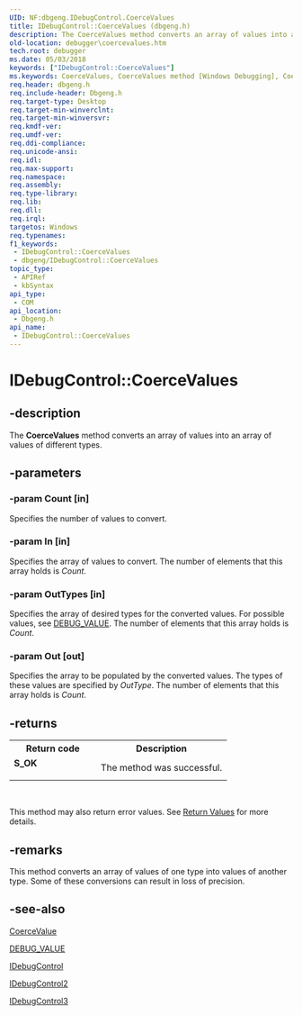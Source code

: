 ```yaml
---
UID: NF:dbgeng.IDebugControl.CoerceValues
title: IDebugControl::CoerceValues (dbgeng.h)
description: The CoerceValues method converts an array of values into an array of values of different types. This method belongs to the IDebugControl interface.
old-location: debugger\coercevalues.htm
tech.root: debugger
ms.date: 05/03/2018
keywords: ["IDebugControl::CoerceValues"]
ms.keywords: CoerceValues, CoerceValues method [Windows Debugging], CoerceValues method [Windows Debugging],IDebugControl interface, CoerceValues method [Windows Debugging],IDebugControl2 interface, CoerceValues method [Windows Debugging],IDebugControl3 interface, IDebugControl interface [Windows Debugging],CoerceValues method, IDebugControl.CoerceValues, IDebugControl2 interface [Windows Debugging],CoerceValues method, IDebugControl2::CoerceValues, IDebugControl3 interface [Windows Debugging],CoerceValues method, IDebugControl3::CoerceValues, IDebugControl::CoerceValues, IDebugControl_a17ec845-aaf3-4480-a0fd-79fb515c48d5.xml, dbgeng/IDebugControl2::CoerceValues, dbgeng/IDebugControl3::CoerceValues, dbgeng/IDebugControl::CoerceValues, debugger.coercevalues
req.header: dbgeng.h
req.include-header: Dbgeng.h
req.target-type: Desktop
req.target-min-winverclnt: 
req.target-min-winversvr: 
req.kmdf-ver: 
req.umdf-ver: 
req.ddi-compliance: 
req.unicode-ansi: 
req.idl: 
req.max-support: 
req.namespace: 
req.assembly: 
req.type-library: 
req.lib: 
req.dll: 
req.irql: 
targetos: Windows
req.typenames: 
f1_keywords:
 - IDebugControl::CoerceValues
 - dbgeng/IDebugControl::CoerceValues
topic_type:
 - APIRef
 - kbSyntax
api_type:
 - COM
api_location:
 - Dbgeng.h
api_name:
 - IDebugControl::CoerceValues
---
```


# IDebugControl::CoerceValues

## -description

The <b>CoerceValues</b> method converts an array of values into an array of values of different types.

## -parameters

### -param Count [in]

Specifies the number of values to convert.

### -param In [in]

Specifies the array of values to convert.  The number of elements that this array holds is <i>Count</i>.

### -param OutTypes [in]

Specifies the array of desired types for the converted values. For possible values, see <a href="/windows-hardware/drivers/ddi/dbgeng/ns-dbgeng-_debug_value">DEBUG_VALUE</a>.  The number of elements that this array holds is <i>Count</i>.

### -param Out [out]

Specifies the array to be populated by the converted values.  The types of these values are specified by <i>OutType</i>.  The number of elements that this array holds is <i>Count</i>.

## -returns

<table>
<tr>
<th>Return code</th>
<th>Description</th>
</tr>
<tr>
<td width="40%">
<dl>
<dt><b>S_OK</b></dt>
</dl>
</td>
<td width="60%">
The method was successful.

</td>
</tr>
</table>
 

This method may also return error values.  See <a href="/windows-hardware/drivers/debugger/hresult-values">Return Values</a> for more details.

## -remarks

This method converts an array of values of one type into values of another type.  Some of these conversions can result in loss of precision.

## -see-also

<a href="/windows-hardware/drivers/ddi/dbgeng/nf-dbgeng-idebugcontrol3-coercevalue">CoerceValue</a>



<a href="/windows-hardware/drivers/ddi/dbgeng/ns-dbgeng-_debug_value">DEBUG_VALUE</a>



<a href="/windows-hardware/drivers/ddi/dbgeng/nn-dbgeng-idebugcontrol">IDebugControl</a>



<a href="/windows-hardware/drivers/ddi/dbgeng/nn-dbgeng-idebugcontrol2">IDebugControl2</a>



<a href="/windows-hardware/drivers/ddi/dbgeng/nn-dbgeng-idebugcontrol3">IDebugControl3</a>

